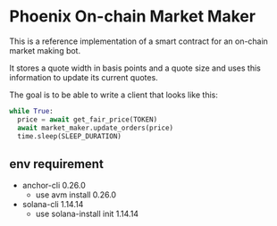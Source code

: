 # Phoenix On-chain Market Maker

This is a reference implementation of a smart contract for an on-chain market making bot.

It stores a quote width in basis points and a quote size and uses this information to update its current quotes.

The goal is to be able to write a client that looks like this:

```python
while True:
  price = await get_fair_price(TOKEN)
  await market_maker.update_orders(price)
  time.sleep(SLEEP_DURATION)
```

## env requirement

- anchor-cli 0.26.0
    - use avm install 0.26.0
- solana-cli 1.14.14
    - use solana-install init 1.14.14
